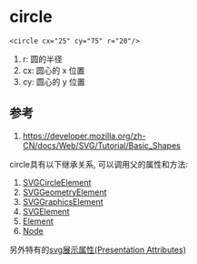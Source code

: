 # circle


`<circle cx="25" cy="75" r="20"/>`

1. r: 圆的半径
2. cx: 圆心的 x 位置
3. cy: 圆心的 y 位置








## 参考
1. https://developer.mozilla.org/zh-CN/docs/Web/SVG/Tutorial/Basic_Shapes



















circle具有以下继承关系, 可以调用父的属性和方法:

1. [SVGCircleElement](https://developer.mozilla.org/en-US/docs/Web/API/SVGCircleElement)
2. [SVGGeometryElement](https://developer.mozilla.org/en-US/docs/Web/API/SVGGeometryElement)
3. [SVGGraphicsElement](https://developer.mozilla.org/en-US/docs/Web/API/SVGGraphicsElement)
4. [SVGElement](https://developer.mozilla.org/en-US/docs/Web/API/SVGElement)
5. [Element](https://developer.mozilla.org/en-US/docs/Web/API/Element)
6. [Node](https://developer.mozilla.org/en-US/docs/Web/API/Node)

另外特有的[svg展示属性(Presentation Attributes)](https://developer.mozilla.org/en-US/docs/Web/SVG/Attribute/Presentation)